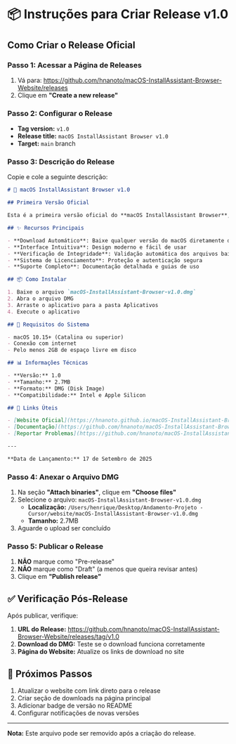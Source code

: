 # 📦 Instruções para Criar Release v1.0

## Como Criar o Release Oficial

### Passo 1: Acessar a Página de Releases
1. Vá para: https://github.com/hnanoto/macOS-InstallAssistant-Browser-Website/releases
2. Clique em **"Create a new release"**

### Passo 2: Configurar o Release
- **Tag version:** `v1.0`
- **Release title:** `macOS InstallAssistant Browser v1.0`
- **Target:** `main` branch

### Passo 3: Descrição do Release
Copie e cole a seguinte descrição:

```markdown
# 🚀 macOS InstallAssistant Browser v1.0

## Primeira Versão Oficial

Esta é a primeira versão oficial do **macOS InstallAssistant Browser**, uma ferramenta completa para download e instalação de versões do macOS.

## ✨ Recursos Principais

- **Download Automático**: Baixe qualquer versão do macOS diretamente dos servidores da Apple
- **Interface Intuitiva**: Design moderno e fácil de usar
- **Verificação de Integridade**: Validação automática dos arquivos baixados
- **Sistema de Licenciamento**: Proteção e autenticação segura
- **Suporte Completo**: Documentação detalhada e guias de uso

## 📦 Como Instalar

1. Baixe o arquivo `macOS-InstallAssistant-Browser-v1.0.dmg`
2. Abra o arquivo DMG
3. Arraste o aplicativo para a pasta Aplicativos
4. Execute o aplicativo

## 🔧 Requisitos do Sistema

- macOS 10.15+ (Catalina ou superior)
- Conexão com internet
- Pelo menos 2GB de espaço livre em disco

## 📊 Informações Técnicas

- **Versão:** 1.0
- **Tamanho:** 2.7MB
- **Formato:** DMG (Disk Image)
- **Compatibilidade:** Intel e Apple Silicon

## 🔗 Links Úteis

- [Website Oficial](https://hnanoto.github.io/macOS-InstallAssistant-Browser-Website/)
- [Documentação](https://github.com/hnanoto/macOS-InstallAssistant-Browser-Website/blob/main/README.md)
- [Reportar Problemas](https://github.com/hnanoto/macOS-InstallAssistant-Browser-Website/issues)

---

**Data de Lançamento:** 17 de Setembro de 2025
```

### Passo 4: Anexar o Arquivo DMG

1. Na seção **"Attach binaries"**, clique em **"Choose files"**
2. Selecione o arquivo: `macOS-InstallAssistant-Browser-v1.0.dmg`
   - **Localização:** `/Users/henrique/Desktop/Andamento-Projeto -Cursor/website/macOS-InstallAssistant-Browser-v1.0.dmg`
   - **Tamanho:** 2.7MB
3. Aguarde o upload ser concluído

### Passo 5: Publicar o Release

1. **NÃO** marque como "Pre-release"
2. **NÃO** marque como "Draft" (a menos que queira revisar antes)
3. Clique em **"Publish release"**

## ✅ Verificação Pós-Release

Após publicar, verifique:

1. **URL do Release:** https://github.com/hnanoto/macOS-InstallAssistant-Browser-Website/releases/tag/v1.0
2. **Download do DMG:** Teste se o download funciona corretamente
3. **Página do Website:** Atualize os links de download no site

## 🔄 Próximos Passos

1. Atualizar o website com link direto para o release
2. Criar seção de downloads na página principal
3. Adicionar badge de versão no README
4. Configurar notificações de novas versões

---

**Nota:** Este arquivo pode ser removido após a criação do release.